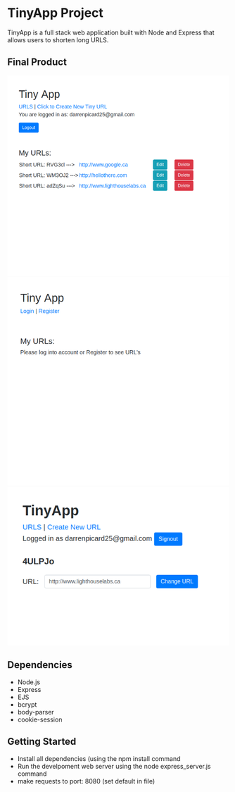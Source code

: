 # TinyApp Project

TinyApp is a full stack web application built with Node and Express that allows users to shorten long URLS.

## Final Product

!["Image of home page logged in"](https://github.com/darrenpicard25/TinyApp_Version2/blob/master/docs/urls_home_loggedin.png?raw=true)
!["Image of home page logged out"](https://github.com/darrenpicard25/TinyApp_Version2/blob/master/docs/urls_home_logout.png?raw=true)
!["Image of URL editing page"](https://github.com/darrenpicard25/TinyApp_Version2/blob/master/docs/urls_show.png?raw=true)

## Dependencies

- Node.js
- Express
- EJS
- bcrypt
- body-parser
- cookie-session

## Getting Started

- Install all dependencies (using the npm install command
- Run the develpoment web server using the node express_server.js command
- make requests to port: 8080 (set default in file)
